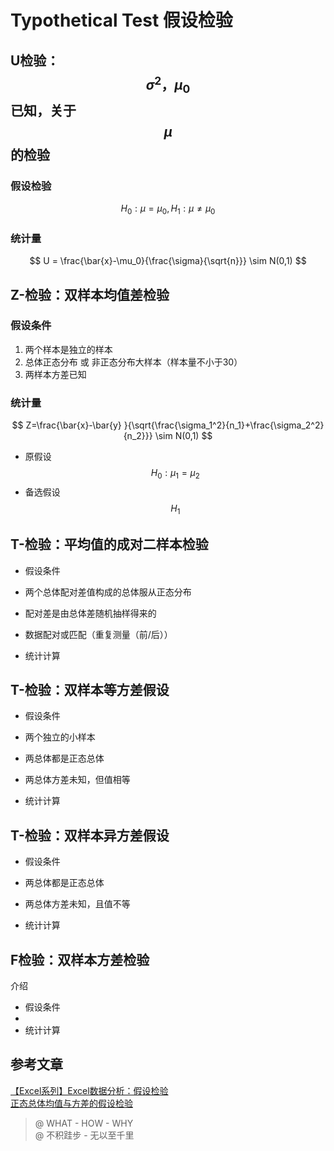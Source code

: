 # Typothetical Test 假设检验

## U检验：$$\sigma^2，\mu_0$$已知，关于$$\mu$$的检验
### 假设检验
$$
    H_0: \mu = \mu_0, H_1: \mu \neq \mu_0
$$
### 统计量
$$
    U = \frac{\bar{x}-\mu_0}{\frac{\sigma}{\sqrt{n}}} \sim N(0,1)
$$







## Z-检验：双样本均值差检验

### 假设条件
1. 两个样本是独立的样本
2. 总体正态分布 或 非正态分布大样本（样本量不小于30）
3. 两样本方差已知

### 统计量
$$
    Z=\frac{\bar{x}-\bar{y} }{\sqrt{\frac{\sigma_1^2}{n_1}+\frac{\sigma_2^2}{n_2}}} \sim N(0,1)
$$

* 原假设 $$H_0 : \mu_1 = \mu_2$$
* 备选假设 $$H_1$$

## T-检验：平均值的成对二样本检验

* 假设条件
* 两个总体配对差值构成的总体服从正态分布
* 配对差是由总体差随机抽样得来的
* 数据配对或匹配（重复测量（前/后））

* 统计计算

## T-检验：双样本等方差假设

* 假设条件
* 两个独立的小样本
* 两总体都是正态总体
* 两总体方差未知，但值相等

* 统计计算

## T-检验：双样本异方差假设

* 假设条件
* 两总体都是正态总体
* 两总体方差未知，且值不等

* 统计计算

## F检验：双样本方差检验

介绍

* 假设条件
* 
* 统计计算

## 参考文章

[【Excel系列】Excel数据分析：假设检验](https://www.jianshu.com/p/1c60c9c3fe33)  
[正态总体均值与方差的假设检验](https://wenku.baidu.com/view/6080ea93970590c69ec3d5bbfd0a79563c1ed48a.html)

> @ WHAT - HOW - WHY  
> @ 不积跬步 - 无以至千里



